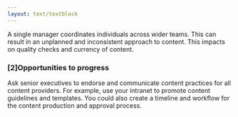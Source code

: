 ```yaml
---
layout: text/textblock
---
```


A single manager coordinates individuals across wider teams. This can result in an unplanned and inconsistent approach to content. This impacts on quality checks and currency of content.

### [2]Opportunities to progress

Ask senior executives to endorse and communicate content practices for all content providers. For example, use your intranet to promote content guidelines and templates. You could also create a timeline and workflow for the content production and approval process.
